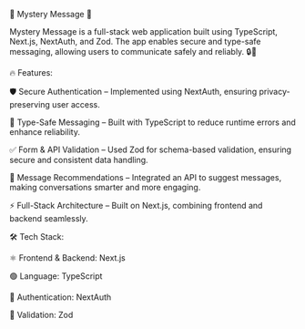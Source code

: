 🌟 Mystery Message 🌟

Mystery Message is a full-stack web application built using TypeScript, Next.js, NextAuth, and Zod. The app enables secure and type-safe messaging, allowing users to communicate safely and reliably. 🔒💬

🔥 Features:

🛡 Secure Authentication – Implemented using NextAuth, ensuring privacy-preserving user access.

📜 Type-Safe Messaging – Built with TypeScript to reduce runtime errors and enhance reliability.

✅ Form & API Validation – Used Zod for schema-based validation, ensuring secure and consistent data handling.

🤖 Message Recommendations – Integrated an API to suggest messages, making conversations smarter and more engaging.

⚡ Full-Stack Architecture – Built on Next.js, combining frontend and backend seamlessly.

🛠 Tech Stack:

⚛️ Frontend & Backend: Next.js

🟢 Language: TypeScript

🔐 Authentication: NextAuth

📏 Validation: Zod


